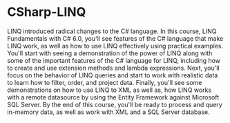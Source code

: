 # CSharp-LINQ
LINQ introduced radical changes to the C# language. In this course, LINQ Fundamentals with C# 6.0, you'll see features of the C# language that make LINQ work, as well as how to use LINQ effectively using practical examples. You'll start with seeing a demonstration of the power of LINQ along with some of the important features of the C# language for LINQ, including how to create and use extension methods and lambda expressions. Next, you'll focus on the behavior of LINQ queries and start to work with realistic data to learn how to filter, order, and project data. Finally, you'll see some demonstrations on how to use LINQ to XML as well as, how LINQ works with a remote datasource by using the Entity Framework against Microsoft SQL Server. By the end of this course, you'll be ready to process and query in-memory data, as well as work with XML and a SQL Server database.
